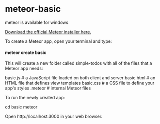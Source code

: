 # meteor-basic

meteor is available for windows

[Download the official Meteor installer here.](https://install.meteor.com/windows)

To create a Meteor app, open your terminal and type:

#### meteor create basic

This will create a new folder called simple-todos with all of the files that a Meteor app needs:

basic.js       # a JavaScript file loaded on both client and server
basic.html     # an HTML file that defines view templates
basic.css      # a CSS file to define your app's styles
.meteor               # internal Meteor files

To run the newly created app:

cd basic
meteor

Open http://localhost:3000 in your web browser.
